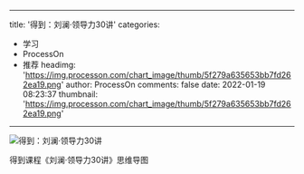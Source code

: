 
---
title: '得到：刘澜·领导力30讲'
categories: 
 - 学习
 - ProcessOn
 - 推荐
headimg: 'https://img.processon.com/chart_image/thumb/5f279a635653bb7fd262ea19.png'
author: ProcessOn
comments: false
date: 2022-01-19 08:23:37
thumbnail: 'https://img.processon.com/chart_image/thumb/5f279a635653bb7fd262ea19.png'
---

<div>   
<img class="thumb" alt="得到：刘澜·领导力30讲" src="https://img.processon.com/chart_image/thumb/5f279a635653bb7fd262ea19.png" referrerpolicy="no-referrer">
<p>得到课程《刘澜·领导力30讲》思维导图</p>  
</div>
            